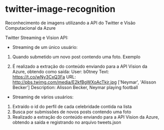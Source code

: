 # twitter-image-recognition
Reconhecimento de imagens utilizando a API do Twitter e Visão Computacional da Azure

Twitter Streaming e Vision API:
- Streaming de um único usuário:
1. Quando submetido um novo post contendo uma foto. Exemplo

2. É realizado a extração do conteúdo enviando para a API Vision da Azure, obtendo como saída:
User: b0tney
Text: https://t.co/wNy3CxQ3Fa
URL:  http://pbs.twimg.com/media/E2kfBgWXoAcTkjr.jpg
['Neymar', 'Alisson Becker']
Description:  Alisson Becker, Neymar playing football

- Streaming de vários usuários:
1. Extraído o id do perfil de cada celebridade contida na lista
2. Busca por submissões de novos posts contendo uma foto
3. Realizado a extração do conteúdo enviando para a API Vision da Azure, obtendo a saída e registrando no arquivo tweets.json